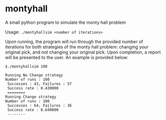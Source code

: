 # montyhall
A small python program to simulate the monty hall problem

Usage: `./montyhallsim <number of iterations>`

Upon running, the program will run through the provided number of iterations
for both strategies of the monty hall problem: changing your original pick, and
not changing your original pick. Upon completion, a report will be presented
to the user. An example is provided below:

```
$./montyhallsim 100

Running No Change strategy
Number of runs : 100
 Successes : 43, Failures : 57
 Success rate : 0.430000
 ========
Running Change strategy
Number of runs : 100
 Successes : 64, Failures : 36
 Success rate : 0.640000
 --------
```
